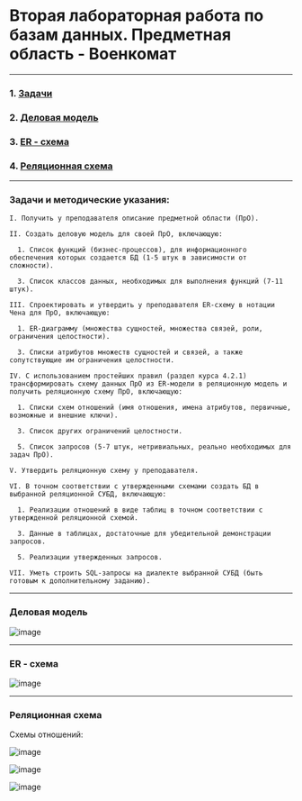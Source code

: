 # Вторая лабораторная работа по базам данных. Предметная область - Военкомат

---

### 1. [Задачи](#1) 
### 2. [Деловая модель](#2)
### 3. [ER - схема](#3)
### 4. [Реляционная схема](#4) 

---

<a id="1"></a>


### Задачи и методические указания:

```
I. Получить у преподавателя описание предметной области (ПрО).

II. Создать деловую модель для своей ПрО, включающую:  

  1. Список функций (бизнес-процессов), для информационного обеспечения которых создается БД (1-5 штук в зависимости от сложности).
     
  3. Список классов данных, необходимых для выполнения функций (7-11 штук).
     
III. Спроектировать и утвердить у преподавателя ER-схему в нотации Чена для ПрО, включающую:  

  1. ER-диаграмму (множества сущностей, множества связей, роли, ограничения целостности).
     
  3. Списки атрибутов множеств сущностей и связей, а также сопутствующие им ограничения целостности.
     
IV. С использованием простейших правил (раздел курса 4.2.1) трансформировать схему данных ПрО из ER-модели в реляционную модель и получить реляционную схему ПрО, включающую:

  1. Списки схем отношений (имя отношения, имена атрибутов, первичные, возможные и внешние ключи).
     
  3. Список других ограничений целостности.
     
  5. Список запросов (5-7 штук, нетривиальных, реально необходимых для задач ПрО).
     
V. Утвердить реляционную схему у преподавателя.

VI. В точном соответствии с утвержденными схемами создать БД в выбранной реляционной СУБД, включающую:

  1. Реализации отношений в виде таблиц в точном соответствии с утвержденной реляционной схемой.
     
  3. Данные в таблицах, достаточные для убедительной демонстрации запросов.
     
  5. Реализации утвержденных запросов.
     
VII. Уметь строить SQL-запросы на диалекте выбранной СУБД (быть готовым к дополнительному заданию).

```
---
<a id="2"></a>


### Деловая модель

  ![image](https://github.com/user-attachments/assets/9fd78511-ecaf-45a4-a689-65aabb25b99e)

---
<a id="3"></a>


### ER - схема

 ![image](https://github.com/user-attachments/assets/84e379a8-7cd4-4ca6-a366-bb530b0c84c3)

---
<a id="4"></a>


### Реляционная схема

  Схемы отношений:

![image](https://github.com/user-attachments/assets/c7e8da29-eb6f-4cf8-bad4-357dd699f39d)

![image](https://github.com/user-attachments/assets/54911534-3152-4e13-9514-52bafb5e8071)

![image](https://github.com/user-attachments/assets/55db1a30-7108-4b93-9cb1-61ec95b093d7)
